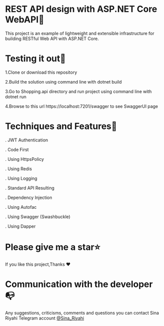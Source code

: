 

REST API design with ASP.NET Core WebAPI🥇
========================================

This project is an example of lightweight and extensible infrastructure for building RESTful Web API with ASP.NET Core.


Testing it out📢
=========================================

1.Clone or download this repository

2.Build the solution using command line with dotnet build

3.Go to Shopping.api directory and run project using command line with dotnet run

4.Browse to this url https://localhost:7201/swagger to see SwaggerUI page


Techniques and Features🧵
========================================

. JWT Authentication

. Code First

. Using HttpsPolicy

. Using Redis

. Using Logging 

. Standard API Resulting

. Dependency Injection

. Using Autofac

. Using Swagger (Swashbuckle)

. Using Dapper 


Please give me a star⭐
==========================================

If you like this project,Thanks ❤  


Communication with the developer📭
===========================================

Any suggestions, criticisms, comments and questions you can contact Sina Riyahi Telegram account [@Sina_Riyahi](https://www.t.me/sina_riyahi)
